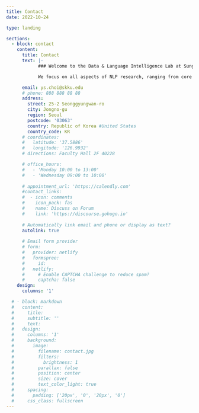 ```yaml
---
title: Contact
date: 2022-10-24

type: landing

sections:
  - block: contact
    content:
      title: Contact
      text: |-
            ### Welcome to the Data & Language Intelligence Lab at Sungkyunkwan University!

            We focus on all aspects of NLP research, ranging from core NLP tasks to Multi-modal Learning, Generative AI, and Recommendation System. Our main goal is to publish these innovative research results at top-tier conferences and journals worldwide. We are currently looking for talented and passionate students who are interested in NLP research. If you are interested in joining our research lab, please send your CV along with a brief introduction to Prof. YunSeok Choi (ys.choi@skku.edu) via email.

      email: ys.choi@skku.edu
      # phone: 888 888 88 88
      address:
        street: 25-2 Seonggyungwan-ro
        city: Jongno-gu
        region: Seoul
        postcode: '03063'
        country: Republic of Korea #United States
        country_code: KR
      # coordinates:
      #   latitude: '37.5886'
      #   longitude: '126.9932'
      # directions: Faculty Hall 2F 40228

      # office_hours:
      #   - 'Monday 10:00 to 13:00'
      #   - 'Wednesday 09:00 to 10:00'
      
      # appointment_url: 'https://calendly.com'
      #contact_links:
      #  - icon: comments
      #    icon_pack: fas
      #    name: Discuss on Forum
      #    link: 'https://discourse.gohugo.io'
    
      # Automatically link email and phone or display as text?
      autolink: true
    
      # Email form provider
      # form:
      #   provider: netlify
      #   formspree:
      #     id:
      #   netlify:
      #     # Enable CAPTCHA challenge to reduce spam?
      #     captcha: false
    design:
      columns: '1'

  # - block: markdown
  #   content:
  #     title:
  #     subtitle: ''
  #     text:
  #   design:
  #     columns: '1'
  #     background:
  #       image: 
  #         filename: contact.jpg
  #         filters:
  #           brightness: 1
  #         parallax: false
  #         position: center
  #         size: cover
  #         text_color_light: true
  #     spacing:
  #       padding: ['20px', '0', '20px', '0']
  #     css_class: fullscreen
---
```

